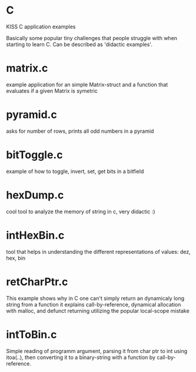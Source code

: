 # C
KISS C application examples

Basically some popular tiny challenges that people struggle with when starting to learn C.
Can be described as 'didactic examples'. 

# matrix.c
  example application for an simple Matrix-struct and a function that evaluates if a given Matrix is symetric
# pyramid.c
  asks for number of rows, prints all odd numbers in a pyramid
  
# bitToggle.c
  example of how to toggle, invert, set, get bits in a bitfield
 
# hexDump.c
  cool tool to analyze the memory of string in c, very didactic :)
  
# intHexBin.c
  tool that helps in understanding the different representations of values: dez, hex, bin

# retCharPtr.c
  This example shows why in C one can't simply return an dynamicaly long string from a function
  it explains call-by-reference, dynamical allocation with malloc, and defunct returning utilizing the popular local-scope mistake

# intToBin.c
  Simple reading of programm argument, parsing it from char ptr to int using itoa(..), then converting it to a binary-string with a  function by call-by-reference. 
